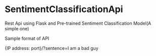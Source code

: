 # SentimentClassificationApi

Rest Api using Flask and Pre-trained Sentiment Classification Model(A simple one)

Sample format of API

{IP address: port}/?sentence=I am a bad guy
